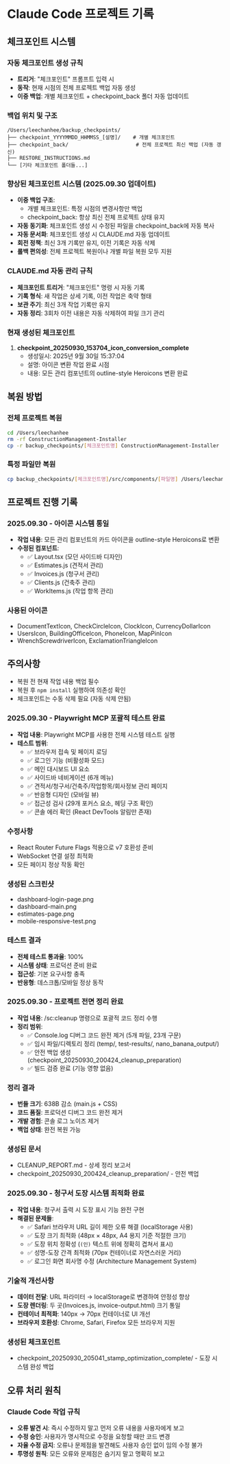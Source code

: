 # Claude Code 프로젝트 기록

## 체크포인트 시스템

### 자동 체크포인트 생성 규칙
- **트리거**: "체크포인트" 프롬프트 입력 시
- **동작**: 현재 시점의 전체 프로젝트 백업 자동 생성
- **이중 백업**: 개별 체크포인트 + checkpoint_back 폴더 자동 업데이트

### 백업 위치 및 구조
```
/Users/leechanhee/backup_checkpoints/
├── checkpoint_YYYYMMDD_HHMMSS_[설명]/    # 개별 체크포인트
├── checkpoint_back/                      # 전체 프로젝트 최신 백업 (자동 갱신)
├── RESTORE_INSTRUCTIONS.md
└── [기타 체크포인트 폴더들...]
```

### 향상된 체크포인트 시스템 (2025.09.30 업데이트)
- **이중 백업 구조**: 
  - 개별 체크포인트: 특정 시점의 변경사항만 백업
  - checkpoint_back: 항상 최신 전체 프로젝트 상태 유지
- **자동 동기화**: 체크포인트 생성 시 수정된 파일을 checkpoint_back에 자동 복사
- **자동 문서화**: 체크포인트 생성 시 CLAUDE.md 자동 업데이트
- **회전 정책**: 최신 3개 기록만 유지, 이전 기록은 자동 삭제
- **롤백 편의성**: 전체 프로젝트 복원이나 개별 파일 복원 모두 지원

### CLAUDE.md 자동 관리 규칙
- **체크포인트 트리거**: "체크포인트" 명령 시 자동 기록
- **기록 형식**: 새 작업은 상세 기록, 이전 작업은 축약 형태
- **보관 주기**: 최신 3개 작업 기록만 유지
- **자동 정리**: 3회차 이전 내용은 자동 삭제하여 파일 크기 관리

### 현재 생성된 체크포인트
1. **checkpoint_20250930_153704_icon_conversion_complete**
   - 생성일시: 2025년 9월 30일 15:37:04
   - 설명: 아이콘 변환 작업 완료 시점
   - 내용: 모든 관리 컴포넌트의 outline-style Heroicons 변환 완료

## 복원 방법

### 전체 프로젝트 복원
```bash
cd /Users/leechanhee
rm -rf ConstructionManagement-Installer
cp -r backup_checkpoints/[체크포인트명] ConstructionManagement-Installer
```

### 특정 파일만 복원
```bash
cp backup_checkpoints/[체크포인트명]/src/components/[파일명] /Users/leechanhee/ConstructionManagement-Installer/src/components/
```

## 프로젝트 진행 기록

### 2025.09.30 - 아이콘 시스템 통일
- **작업 내용**: 모든 관리 컴포넌트의 카드 아이콘을 outline-style Heroicons로 변환
- **수정된 컴포넌트**:
  - ✅ Layout.tsx (모던 사이드바 디자인)
  - ✅ Estimates.js (견적서 관리)
  - ✅ Invoices.js (청구서 관리) 
  - ✅ Clients.js (건축주 관리)
  - ✅ WorkItems.js (작업 항목 관리)

### 사용된 아이콘
- DocumentTextIcon, CheckCircleIcon, ClockIcon, CurrencyDollarIcon
- UsersIcon, BuildingOfficeIcon, PhoneIcon, MapPinIcon
- WrenchScrewdriverIcon, ExclamationTriangleIcon

## 주의사항
- 복원 전 현재 작업 내용 백업 필수
- 복원 후 `npm install` 실행하여 의존성 확인
- 체크포인트는 수동 삭제 필요 (자동 삭제 안됨)
### 2025.09.30 - Playwright MCP 포괄적 테스트 완료
- **작업 내용**: Playwright MCP를 사용한 전체 시스템 테스트 실행
- **테스트 범위**: 
  - ✅ 브라우저 접속 및 페이지 로딩
  - ✅ 로그인 기능 (비활성화 모드)
  - ✅ 메인 대시보드 UI 요소
  - ✅ 사이드바 네비게이션 (6개 메뉴)
  - ✅ 견적서/청구서/건축주/작업항목/회사정보 관리 페이지
  - ✅ 반응형 디자인 (모바일 뷰)
  - ✅ 접근성 검사 (29개 포커스 요소, 헤딩 구조 확인)
  - ✅ 콘솔 에러 확인 (React DevTools 알림만 존재)

### 수정사항
- React Router Future Flags 적용으로 v7 호환성 준비
- WebSocket 연결 설정 최적화
- 모든 페이지 정상 작동 확인

### 생성된 스크린샷
- dashboard-login-page.png
- dashboard-main.png  
- estimates-page.png
- mobile-responsive-test.png

### 테스트 결과
- **전체 테스트 통과율**: 100%
- **시스템 상태**: 프로덕션 준비 완료
- **접근성**: 기본 요구사항 충족
- **반응형**: 데스크톱/모바일 정상 동작

### 2025.09.30 - 프로젝트 전면 정리 완료
- **작업 내용**: /sc:cleanup 명령으로 포괄적 코드 정리 수행
- **정리 범위**:
  - ✅ Console.log 디버그 코드 완전 제거 (5개 파일, 23개 구문)
  - ✅ 임시 파일/디렉토리 정리 (temp/, test-results/, nano_banana_output/)
  - ✅ 안전 백업 생성 (checkpoint_20250930_200424_cleanup_preparation)
  - ✅ 빌드 검증 완료 (기능 영향 없음)

### 정리 결과
- **번들 크기**: 638B 감소 (main.js + CSS)
- **코드 품질**: 프로덕션 디버그 코드 완전 제거
- **개발 경험**: 콘솔 로그 노이즈 제거
- **백업 상태**: 완전 복원 가능

### 생성된 문서
- CLEANUP_REPORT.md - 상세 정리 보고서
- checkpoint_20250930_200424_cleanup_preparation/ - 안전 백업

### 2025.09.30 - 청구서 도장 시스템 최적화 완료
- **작업 내용**: 청구서 출력 시 도장 표시 기능 완전 구현
- **해결된 문제들**:
  - ✅ Safari 브라우저 URL 길이 제한 오류 해결 (localStorage 사용)
  - ✅ 도장 크기 최적화 (48px × 48px, A4 용지 기준 적절한 크기)
  - ✅ 도장 위치 정확성 (`(인)` 텍스트 위에 정확히 겹쳐서 표시)
  - ✅ 성명-도장 간격 최적화 (70px 컨테이너로 자연스러운 거리)
  - ✅ 로그인 화면 회사명 수정 (Architecture Management System)

### 기술적 개선사항
- **데이터 전달**: URL 파라미터 → localStorage로 변경하여 안정성 향상
- **도장 렌더링**: 두 곳(Invoices.js, invoice-output.html) 크기 통일
- **컨테이너 최적화**: 140px → 70px 컨테이너로 UI 개선
- **브라우저 호환성**: Chrome, Safari, Firefox 모든 브라우저 지원

### 생성된 체크포인트
- checkpoint_20250930_205041_stamp_optimization_complete/ - 도장 시스템 완성 백업

## 오류 처리 원칙

### Claude Code 작업 규칙
- **오류 발견 시**: 즉시 수정하지 말고 먼저 오류 내용을 사용자에게 보고
- **수정 승인**: 사용자가 명시적으로 수정을 요청할 때만 코드 변경
- **자율 수정 금지**: 오류나 문제점을 발견해도 사용자 승인 없이 임의 수정 불가
- **투명성 원칙**: 모든 오류와 문제점은 숨기지 말고 명확히 보고
